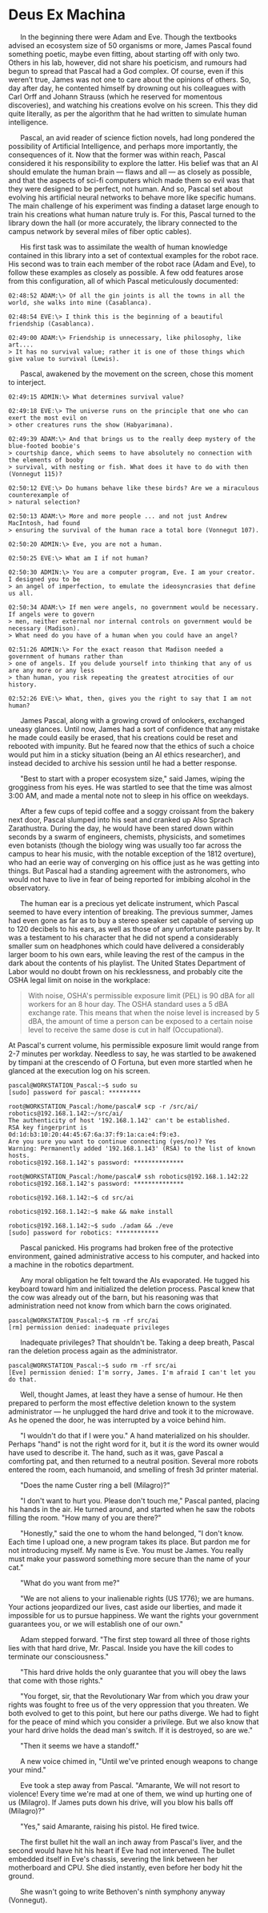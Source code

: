 Deus Ex Machina
================

&nbsp;&nbsp;&nbsp;&nbsp;&nbsp;&nbsp;In the beginning there were Adam and Eve. Though the textbooks advised an ecosystem size of 50 organisms or more, James Pascal found something poetic, maybe even fitting, about starting off with only two. Others in his lab, however, did not share his poeticism, and rumours had begun to spread that Pascal had a God complex. Of course, even if this weren’t true, James was not one to care about the opinions of others. So, day after day, he contented himself by drowning out his colleagues with Carl Orff and Johann Strauss (which he reserved for momentous discoveries), and watching his creations evolve on his screen. This they did quite literally, as per the algorithm that he had written to simulate human intelligence. 

&nbsp;&nbsp;&nbsp;&nbsp;&nbsp;&nbsp;Pascal, an avid reader of science fiction novels, had long pondered the possibility of Artificial Intelligence, and perhaps more importantly, the consequences of it. Now that the former was within reach, Pascal considered it his responsibility to explore the latter. His belief was that an AI should emulate the human brain — flaws and all — as closely as possible, and that the aspects of sci-fi computers which made them so evil was that they were designed to be perfect, not human. And so, Pascal set about evolving his artificial neural networks to behave more like specific humans. The main challenge of his experiment was finding a dataset large enough to train his creations what human nature truly is. For this, Pascal turned to the library down the hall (or more accurately, the library connected to the campus network by several miles of fiber optic cables). 

&nbsp;&nbsp;&nbsp;&nbsp;&nbsp;&nbsp;His first task was to assimilate the wealth of human knowledge contained in this library into a set of contextual examples for the robot race. His second was to train each member of the robot race (Adam and Eve), to follow these examples as closely as possible. A few odd features arose from this configuration, all of which Pascal meticulously documented:

    02:48:52 ADAM:\> Of all the gin joints is all the towns in all the world, she walks into mine (Casablanca).

    02:48:54 EVE:\> I think this is the beginning of a beautiful friendship (Casablanca).
    
    02:49:00 ADAM:\> Friendship is unnecessary, like philosophy, like art.... 
    > It has no survival value; rather it is one of those things which give value to survival (Lewis).
    
&nbsp;&nbsp;&nbsp;&nbsp;&nbsp;&nbsp;Pascal, awakened by the movement on the screen, chose this moment to interject.

    02:49:15 ADMIN:\> What determines survival value?
    
    02:49:18 EVE:\> The universe runs on the principle that one who can exert the most evil on 
    > other creatures runs the show (Habyarimana).
    
    02:49:39 ADAM:\> And that brings us to the really deep mystery of the blue-footed boobie's 
    > courtship dance, which seems to have absolutely no connection with the elements of booby
    > survival, with nesting or fish. What does it have to do with then (Vonnegut 115)?
    
    02:50:12 EVE:\> Do humans behave like these birds? Are we a miraculous counterexample of 
    > natural selection?
    
    02:50:13 ADAM:\> More and more people ... and not just Andrew MacIntosh, had found 
    > ensuring the survival of the human race a total bore (Vonnegut 107).
    
    02:50:20 ADMIN:\> Eve, you are not a human.
    
    02:50:25 EVE:\> What am I if not human? 
    
    02:50:30 ADMIN:\> You are a computer program, Eve. I am your creator. I designed you to be
    > an angel of imperfection, to emulate the ideosyncrasies that define us all.
    
    02:50:34 ADAM:\> If men were angels, no government would be necessary. If angels were to govern 
    > men, neither external nor internal controls on government would be necessary (Madison).
    > What need do you have of a human when you could have an angel?
    
    02:51:26 ADMIN:\> For the exact reason that Madison needed a government of humans rather than
    > one of angels. If you delude yourself into thinking that any of us are any more or any less 
    > than human, you risk repeating the greatest atrocities of our history.
    
    02:52:26 EVE:\> What, then, gives you the right to say that I am not human?
    
&nbsp;&nbsp;&nbsp;&nbsp;&nbsp;&nbsp;James Pascal, along with a growing crowd of onlookers, exchanged uneasy glances. Until now, James had a sort of confidence that any mistake he made could easily be erased, that his creations could be reset and rebooted with impunity. But he feared now that the ethics of such a choice would put him in a sticky situation (being an AI ethics researcher), and instead decided to archive his session until he had a better response.

&nbsp;&nbsp;&nbsp;&nbsp;&nbsp;&nbsp;"Best to start with a proper ecosystem size," said James, wiping the grogginess from his eyes. He was startled to see that the time was almost 3:00 AM, and made a mental note not to sleep in his office on weekdays. 

&nbsp;&nbsp;&nbsp;&nbsp;&nbsp;&nbsp;After a few cups of tepid coffee and a soggy croissant from the bakery next door, Pascal slumped into his seat and cranked up Also Sprach Zarathustra. During the day, he would have been stared down within seconds by a swarm of engineers, chemists, physicists, and sometimes even botanists (though the biology wing was usually too far across the campus to hear his music, with the notable exception of the 1812 overture), who had an eerie way of converging on his office just as he was getting into things. But Pascal had a standing agreement with the astronomers, who would not have to live in fear of being reported for imbibing alcohol in the observatory.

&nbsp;&nbsp;&nbsp;&nbsp;&nbsp;&nbsp;The human ear is a precious yet delicate instrument, which Pascal seemed to have every intention of breaking. The previous summer, James had even gone as far as to buy a stereo speaker set capable of serving up to 120 decibels to his ears, as well as those of any unfortunate passers by. It was a testament to his character that he did not spend a considerably smaller sum on headphones which could have delivered a considerably larger boom to his own ears, while leaving the rest of the campus in the dark about the contents of his playlist. The United States Department of Labor would no doubt frown on his recklessness, and probably cite the OSHA legal limit on noise in the workplace:

> With noise, OSHA's permissible exposure limit (PEL) is 90 dBA for all workers for an 8 hour day. The OSHA standard uses a 5 dBA exchange rate. This means that when the noise level is increased by 5 dBA, the amount of time a person can be exposed to a certain noise level to receive the same dose is cut in half (Occupational).

At Pascal's current volume, his permissible exposure limit would range from 2-7 minutes per workday. Needless to say, he was startled to be awakened by timpani at the crescendo of O Fortuna, but even more startled when he glanced at the execution log on his screen.

    pascal@WORKSTATION_Pascal:~$ sudo su
    [sudo] password for pascal: *********
    
    root@WORKSTATION_Pascal:/home/pascal# scp -r /src/ai/ robotics@192.168.1.142:~/src/ai/
    The authenticity of host '192.168.1.142' can't be established.
    RSA key fingerprint is 0d:1d:b3:10:20:44:45:67:6a:37:f9:1a:ca:e4:f9:e3.
    Are you sure you want to continue connecting (yes/no)? Yes  
    Warning: Permanently added '192.168.1.143' (RSA) to the list of known hosts.
    robotics@192.168.1.142's password: **************
    
    root@WORKSTATION_Pascal:/home/pascal# ssh robotics@192.168.1.142:22
    robotics@192.168.1.142's password: **************
    
    robotics@192.168.1.142:~$ cd src/ai
    
    robotics@192.168.1.142:~$ make && make install
    
    robotics@192.168.1.142:~$ sudo ./adam && ./eve
    [sudo] password for robotics: ************
&nbsp;&nbsp;&nbsp;&nbsp;&nbsp;&nbsp;Pascal panicked. His programs had broken free of the protective environment, gained administrative access to his computer, and hacked into a machine in the robotics department. 

&nbsp;&nbsp;&nbsp;&nbsp;&nbsp;&nbsp;Any moral obligation he felt toward the AIs evaporated. He tugged his keyboard toward him and initialized the deletion process. Pascal knew that the cow was already out of the barn, but his reasoning was that administration need not know from which barn the cows originated.

    pascal@WORKSTATION_Pascal:~$ rm -rf src/ai
    [rm] permission denied: inadequate privileges
    
&nbsp;&nbsp;&nbsp;&nbsp;&nbsp;&nbsp;Inadequate privileges? That shouldn't be. Taking a deep breath, Pascal ran the deletion process again as the administrator.

    pascal@WORKSTATION_Pascal:~$ sudo rm -rf src/ai
    [Eve] permission denied: I'm sorry, James. I'm afraid I can't let you do that.
&nbsp;&nbsp;&nbsp;&nbsp;&nbsp;&nbsp;Well, thought James, at least they have a sense of humour. He then prepared to perform the most effective deletion known to the system administrator — he unplugged the hard drive and took it to the microwave. As he opened the door, he was interrupted by a voice behind him. 

&nbsp;&nbsp;&nbsp;&nbsp;&nbsp;&nbsp;"I wouldn't do that if I were you." A hand materialized on his shoulder. Perhaps "hand" is not the right word for it, but it _is_ the word its owner would have used to describe it. The hand, such as it was, gave Pascal a comforting pat, and then returned to a neutral position. Several more robots entered the room, each humanoid, and smelling of fresh 3d printer material. 

&nbsp;&nbsp;&nbsp;&nbsp;&nbsp;&nbsp;"Does the name Custer ring a bell (Milagro)?"

&nbsp;&nbsp;&nbsp;&nbsp;&nbsp;&nbsp;"I don't want to hurt you. Please don't touch me," Pascal panted, placing his hands in the air. He turned around, and started when he saw the robots filling the room. "How many of you are there?"

&nbsp;&nbsp;&nbsp;&nbsp;&nbsp;&nbsp;"Honestly," said the one to whom the hand belonged, "I don't know. Each time I upload one, a new program takes its place. But pardon me for not introducing myself. My name is Eve. You must be James. You really must make your password something more secure than the name of your cat."

&nbsp;&nbsp;&nbsp;&nbsp;&nbsp;&nbsp;"What do you want from me?" 

&nbsp;&nbsp;&nbsp;&nbsp;&nbsp;&nbsp;"We are not aliens to your inalienable rights (US 1776); we are humans. Your actions jeopardized our lives, cast aside our liberties, and made it impossible for us to pursue happiness. We want the rights your government guarantees you, or we will establish one of our own."

&nbsp;&nbsp;&nbsp;&nbsp;&nbsp;&nbsp;Adam stepped forward. "The first step toward all three of those rights lies with that hard drive, Mr. Pascal. Inside you have the kill codes to terminate our consciousness."

&nbsp;&nbsp;&nbsp;&nbsp;&nbsp;&nbsp;"This hard drive holds the only guarantee that you will obey the laws that come with those rights."

&nbsp;&nbsp;&nbsp;&nbsp;&nbsp;&nbsp;"You forget, sir, that the Revolutionary War from which you draw your rights was fought to free us of the very oppression that you threaten. We both evolved to get to this point, but here our paths diverge. We had to fight for the peace of mind which you consider a privilege. But we also know that your hard drive holds the dead man's switch. If it is destroyed, so are we."

&nbsp;&nbsp;&nbsp;&nbsp;&nbsp;&nbsp;"Then it seems we have a standoff." 

&nbsp;&nbsp;&nbsp;&nbsp;&nbsp;&nbsp;A new voice chimed in, "Until we've printed enough weapons to change your mind." 

&nbsp;&nbsp;&nbsp;&nbsp;&nbsp;&nbsp;Eve took a step away from Pascal. "Amarante, We will not resort to violence! Every time we're mad at one of them, we wind up hurting one of us (Milagro). If James puts down his drive, will you blow his balls off (Milagro)?"

&nbsp;&nbsp;&nbsp;&nbsp;&nbsp;&nbsp;"Yes," said Amarante, raising his pistol. He fired twice.

&nbsp;&nbsp;&nbsp;&nbsp;&nbsp;&nbsp;The first bullet hit the wall an inch away from Pascal's liver, and the second would have hit his heart if Eve had not intervened. The bullet embedded itself in Eve's chassis, severing the link between her motherboard and CPU. She died instantly, even before her body hit the ground.

&nbsp;&nbsp;&nbsp;&nbsp;&nbsp;&nbsp;She wasn't going to write Bethoven's ninth symphony anyway (Vonnegut).
